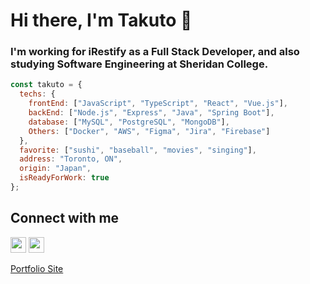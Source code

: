 # Hi there, I'm Takuto 👋
### I'm working for iRestify as a Full Stack Developer, and also studying Software Engineering at Sheridan College.

```javascript
const takuto = {
  techs: {
    frontEnd: ["JavaScript", "TypeScript", "React", "Vue.js"],
    backEnd: ["Node.js", "Express", "Java", "Spring Boot"],
    database: ["MySQL", "PostgreSQL", "MongoDB"],
    Others: ["Docker", "AWS", "Figma", "Jira", "Firebase"]
  },
  favorite: ["sushi", "baseball", "movies", "singing"],
  address: "Toronto, ON",
  origin: "Japan",
  isReadyForWork: true
};
```

## Connect with me
[<img src="https://img.shields.io/badge/LinkedIn-2867B2?style=flat-square&logo=linkedin&labelColor=2867B2" height="25" />](https://www.linkedin.com/in/takuto-okamoto/)
[<img src="https://img.shields.io/badge/Email-BB001B?style=flat-square&logo=gmail&labelColor=BB001B&logoColor=white" height="25" />](mailto:takutookamoto0427@gmail.com)

[Portfolio Site](https://developertakuto.com/)
